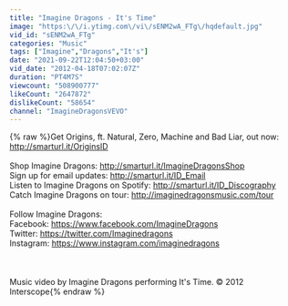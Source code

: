 ```yaml
---
title: "Imagine Dragons - It's Time"
image: "https:\/\/i.ytimg.com\/vi\/sENM2wA_FTg\/hqdefault.jpg"
vid_id: "sENM2wA_FTg"
categories: "Music"
tags: ["Imagine","Dragons","It's"]
date: "2021-09-22T12:04:50+03:00"
vid_date: "2012-04-18T07:02:07Z"
duration: "PT4M7S"
viewcount: "508900777"
likeCount: "2647872"
dislikeCount: "58654"
channel: "ImagineDragonsVEVO"
---
```

{% raw %}Get Origins, ft. Natural, Zero, Machine and Bad Liar, out now: <a rel="nofollow" target="blank" href="http://smarturl.it/OriginsID">http://smarturl.it/OriginsID</a><br /><br />Shop Imagine Dragons: <a rel="nofollow" target="blank" href="http://smarturl.it/ImagineDragonsShop">http://smarturl.it/ImagineDragonsShop</a><br />Sign up for email updates: <a rel="nofollow" target="blank" href="http://smarturl.it/ID_Email">http://smarturl.it/ID_Email</a><br />Listen to Imagine Dragons on Spotify: <a rel="nofollow" target="blank" href="http://smarturl.it/ID_Discography">http://smarturl.it/ID_Discography</a><br />Catch Imagine Dragons on tour: <a rel="nofollow" target="blank" href="http://imaginedragonsmusic.com/tour">http://imaginedragonsmusic.com/tour</a><br /><br />Follow Imagine Dragons:<br />Facebook: <a rel="nofollow" target="blank" href="https://www.facebook.com/ImagineDragons">https://www.facebook.com/ImagineDragons</a><br />Twitter: <a rel="nofollow" target="blank" href="https://twitter.com/Imaginedragons">https://twitter.com/Imaginedragons</a><br />Instagram: <a rel="nofollow" target="blank" href="https://www.instagram.com/imaginedragons">https://www.instagram.com/imaginedragons</a><br /><br /><br /><br />Music video by Imagine Dragons performing It's Time. © 2012 Interscope{% endraw %}
